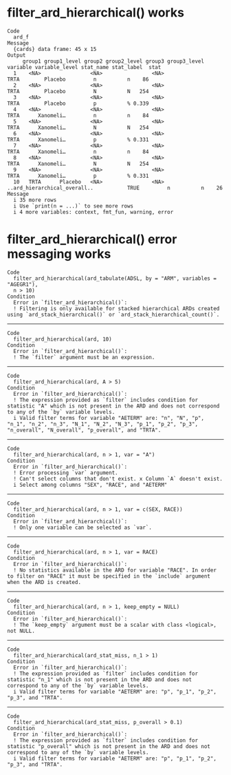# filter_ard_hierarchical() works

    Code
      ard_f
    Message
      {cards} data frame: 45 x 15
    Output
         group1 group1_level group2 group2_level group3 group3_level                     variable variable_level stat_name stat_label  stat
      1    <NA>                <NA>                <NA>                                      TRTA        Placebo         n          n    86
      2    <NA>                <NA>                <NA>                                      TRTA        Placebo         N          N   254
      3    <NA>                <NA>                <NA>                                      TRTA        Placebo         p          % 0.339
      4    <NA>                <NA>                <NA>                                      TRTA      Xanomeli…         n          n    84
      5    <NA>                <NA>                <NA>                                      TRTA      Xanomeli…         N          N   254
      6    <NA>                <NA>                <NA>                                      TRTA      Xanomeli…         p          % 0.331
      7    <NA>                <NA>                <NA>                                      TRTA      Xanomeli…         n          n    84
      8    <NA>                <NA>                <NA>                                      TRTA      Xanomeli…         N          N   254
      9    <NA>                <NA>                <NA>                                      TRTA      Xanomeli…         p          % 0.331
      10   TRTA      Placebo   <NA>                <NA>              ..ard_hierarchical_overall..           TRUE         n          n    26
    Message
      i 35 more rows
      i Use `print(n = ...)` to see more rows
      i 4 more variables: context, fmt_fun, warning, error

# filter_ard_hierarchical() error messaging works

    Code
      filter_ard_hierarchical(ard_tabulate(ADSL, by = "ARM", variables = "AGEGR1"),
      n > 10)
    Condition
      Error in `filter_ard_hierarchical()`:
      ! Filtering is only available for stacked hierarchical ARDs created using `ard_stack_hierarchical()` or `ard_stack_hierarchical_count()`.

---

    Code
      filter_ard_hierarchical(ard, 10)
    Condition
      Error in `filter_ard_hierarchical()`:
      ! The `filter` argument must be an expression.

---

    Code
      filter_ard_hierarchical(ard, A > 5)
    Condition
      Error in `filter_ard_hierarchical()`:
      ! The expression provided as `filter` includes condition for statistic "A" which is not present in the ARD and does not correspond to any of the `by` variable levels.
      i Valid filter terms for variable "AETERM" are: "n", "N", "p", "n_1", "n_2", "n_3", "N_1", "N_2", "N_3", "p_1", "p_2", "p_3", "n_overall", "N_overall", "p_overall", and "TRTA".

---

    Code
      filter_ard_hierarchical(ard, n > 1, var = "A")
    Condition
      Error in `filter_ard_hierarchical()`:
      ! Error processing `var` argument.
      ! Can't select columns that don't exist. x Column `A` doesn't exist.
      i Select among columns "SEX", "RACE", and "AETERM"

---

    Code
      filter_ard_hierarchical(ard, n > 1, var = c(SEX, RACE))
    Condition
      Error in `filter_ard_hierarchical()`:
      ! Only one variable can be selected as `var`.

---

    Code
      filter_ard_hierarchical(ard, n > 1, var = RACE)
    Condition
      Error in `filter_ard_hierarchical()`:
      ! No statistics available in the ARD for variable "RACE". In order to filter on "RACE" it must be specified in the `include` argument when the ARD is created.

---

    Code
      filter_ard_hierarchical(ard, n > 1, keep_empty = NULL)
    Condition
      Error in `filter_ard_hierarchical()`:
      ! The `keep_empty` argument must be a scalar with class <logical>, not NULL.

---

    Code
      filter_ard_hierarchical(ard_stat_miss, n_1 > 1)
    Condition
      Error in `filter_ard_hierarchical()`:
      ! The expression provided as `filter` includes condition for statistic "n_1" which is not present in the ARD and does not correspond to any of the `by` variable levels.
      i Valid filter terms for variable "AETERM" are: "p", "p_1", "p_2", "p_3", and "TRTA".

---

    Code
      filter_ard_hierarchical(ard_stat_miss, p_overall > 0.1)
    Condition
      Error in `filter_ard_hierarchical()`:
      ! The expression provided as `filter` includes condition for statistic "p_overall" which is not present in the ARD and does not correspond to any of the `by` variable levels.
      i Valid filter terms for variable "AETERM" are: "p", "p_1", "p_2", "p_3", and "TRTA".

